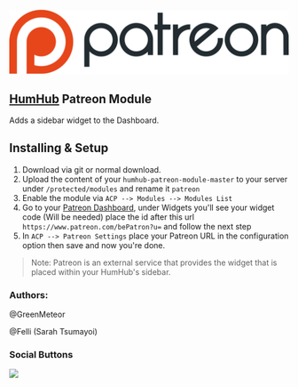 [![](resources/patreonlogo.png)](https://patreon.com/)

## [HumHub](https://www.humhub.org/en) Patreon Module

Adds a sidebar widget to the Dashboard.

## Installing & Setup
1. Download via git or normal download.
2. Upload the content of your `humhub-patreon-module-master` to your server under `/protected/modules` and rename it `patreon`
3. Enable the module via `ACP --> Modules --> Modules List`
4. Go to your [Patreon Dashboard](https://www.patreon.com/dashboard), under Widgets you'll see your widget code (Will be needed) place the id after this url `https://www.patreon.com/bePatron?u=` and follow the next step
5. In `ACP --> Patreon Settings` place your Patreon URL in the configuration option then save and now you're done.

> Note: Patreon is an external service that provides the widget that is placed within your HumHub's sidebar.

### __Authors:__
@GreenMeteor

@Felli (Sarah Tsumayoi)

### Social Buttons

[![](http://www.hazardfactory.org/wp-content/uploads/2016/07/Become-a-patron-button-300x100.png)](https://www.patreon.com/bePatron?u=8196443)
